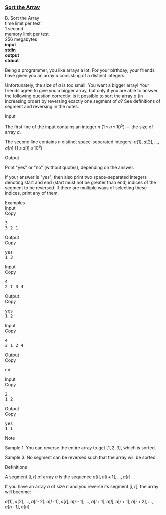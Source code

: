 <h3><a href="https://codeforces.com/contest/451/problem/B" target="_blank" rel="noopener noreferrer">Sort the Array</a></h3>

<div class="header"><div class="title">B. Sort the Array</div><div class="time-limit"><div class="property-title">time limit per test</div>1 second</div><div class="memory-limit"><div class="property-title">memory limit per test</div>256 megabytes</div><div class="input-file input-standard" style="font-weight: bold"><div class="property-title">input</div>stdin</div><div class="output-file output-standard" style="font-weight: bold"><div class="property-title">output</div>stdout</div></div><div><p>Being a programmer, you like arrays a lot. For your birthday, your friends have given you an array <span class="tex-span"><i>a</i></span> consisting of <span class="tex-span"><i>n</i></span> <span class="tex-font-style-bf">distinct</span> integers.</p><p>Unfortunately, the size of <span class="tex-span"><i>a</i></span> is too small. You want a bigger array! Your friends agree to give you a bigger array, but only if you are able to answer the following question correctly: is it possible to sort the array <span class="tex-span"><i>a</i></span> (in increasing order) by reversing <span class="tex-font-style-bf">exactly one</span> segment of <span class="tex-span"><i>a</i></span>? See definitions of segment and reversing in the notes.</p></div><div class="input-specification"><div class="section-title">Input</div><p>The first line of the input contains an integer <span class="tex-span"><i>n</i></span> (<span class="tex-span">1 ≤ <i>n</i> ≤ 10<sup class="upper-index">5</sup></span>) — the size of array <span class="tex-span"><i>a</i></span>.</p><p>The second line contains <span class="tex-span"><i>n</i></span> distinct space-separated integers: <span class="tex-span"><i>a</i>[1], <i>a</i>[2], ..., <i>a</i>[<i>n</i>]</span> (<span class="tex-span">1 ≤ <i>a</i>[<i>i</i>] ≤ 10<sup class="upper-index">9</sup></span>).</p></div><div class="output-specification"><div class="section-title">Output</div><p>Print "<span class="tex-font-style-tt">yes</span>" or "<span class="tex-font-style-tt">no</span>" (without quotes), depending on the answer.</p><p>If your answer is "<span class="tex-font-style-tt">yes</span>", then also print two space-separated integers denoting start and end (start must not be greater than end) indices of the segment to be reversed. If there are multiple ways of selecting these indices, print any of them.</p></div><div class="sample-tests"><div class="section-title">Examples</div><div class="sample-test"><div class="input"><div class="title">Input<div title="Copy" data-clipboard-target="#id004672807344800175" id="id008457233180026466" class="input-output-copier">Copy</div></div><pre id="id004672807344800175">3<br>3 2 1<br></pre></div><div class="output"><div class="title">Output<div title="Copy" data-clipboard-target="#id007509855550563777" id="id007612376036736346" class="input-output-copier">Copy</div></div><pre id="id007509855550563777">yes<br>1 3<br></pre></div><div class="input"><div class="title">Input<div title="Copy" data-clipboard-target="#id009870561352278596" id="id008472531915945795" class="input-output-copier">Copy</div></div><pre id="id009870561352278596">4<br>2 1 3 4<br></pre></div><div class="output"><div class="title">Output<div title="Copy" data-clipboard-target="#id005666707406551785" id="id0009890525831822883" class="input-output-copier">Copy</div></div><pre id="id005666707406551785">yes<br>1 2<br></pre></div><div class="input"><div class="title">Input<div title="Copy" data-clipboard-target="#id0021084069385680237" id="id008368259643072133" class="input-output-copier">Copy</div></div><pre id="id0021084069385680237">4<br>3 1 2 4<br></pre></div><div class="output"><div class="title">Output<div title="Copy" data-clipboard-target="#id009739370469762874" id="id009471130208624028" class="input-output-copier">Copy</div></div><pre id="id009739370469762874">no<br></pre></div><div class="input"><div class="title">Input<div title="Copy" data-clipboard-target="#id009251901991652426" id="id007064622242287889" class="input-output-copier">Copy</div></div><pre id="id009251901991652426">2<br>1 2<br></pre></div><div class="output"><div class="title">Output<div title="Copy" data-clipboard-target="#id004925755439811963" id="id005883479548470437" class="input-output-copier">Copy</div></div><pre id="id004925755439811963">yes<br>1 1<br></pre></div></div></div><div class="note"><div class="section-title">Note</div><p>Sample 1. You can reverse the entire array to get <span class="tex-span">[1, 2, 3]</span>, which is sorted.</p><p>Sample 3. No segment can be reversed such that the array will be sorted.</p><p><span class="tex-font-style-it">Definitions</span></p><p>A segment <span class="tex-span">[<i>l</i>, <i>r</i>]</span> of array <span class="tex-span"><i>a</i></span> is the sequence <span class="tex-span"><i>a</i>[<i>l</i>], <i>a</i>[<i>l</i> + 1], ..., <i>a</i>[<i>r</i>]</span>.</p><p>If you have an array <span class="tex-span"><i>a</i></span> of size <span class="tex-span"><i>n</i></span> and you reverse its segment <span class="tex-span">[<i>l</i>, <i>r</i>]</span>, the array will become:</p><p><span class="tex-span"><i>a</i>[1], <i>a</i>[2], ..., <i>a</i>[<i>l</i> - 2], <i>a</i>[<i>l</i> - 1], <i>a</i>[<i>r</i>], <i>a</i>[<i>r</i> - 1], ..., <i>a</i>[<i>l</i> + 1], <i>a</i>[<i>l</i>], <i>a</i>[<i>r</i> + 1], <i>a</i>[<i>r</i> + 2], ..., <i>a</i>[<i>n</i> - 1], <i>a</i>[<i>n</i>].</span></p></div>